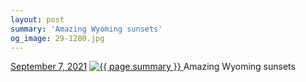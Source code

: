 ```yaml
---
layout: post
summary: 'Amazing Wyoming sunsets'
og_image: 29-1280.jpg
---
```


<p>
  <time>
    <a href="/29">September 7, 2021</a>
  </time>
  <a href="/29">
    <img src="{{ site.assets_url }}/29-640.jpg" srcset="{{ site.assets_url }}/29-320.jpg 320w, {{ site.assets_url }}/29-640.jpg 640w, {{ site.assets_url }}/29-960.jpg 960w, {{ site.assets_url }}/29-1280.jpg 1280w" sizes="(min-width: 700px) 50vw, calc(100vw - 2rem)" alt="{{ page.summary }}" />
  </a>
  <span>Amazing Wyoming sunsets</span>
</p>
